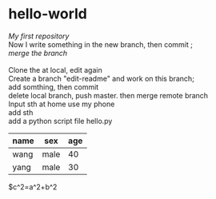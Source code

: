 # hello-world<br>
*My first repository*  
Now I write something in the new branch, then commit ;<br>
*merge the branch*<br>  
Clone the  at local, edit again<br>
Create a branch "edit-readme" and work on this branch;<br>
add somthing, then commit<br>
delete local branch, push master. then merge remote branch<br>
Input sth at home use my phone<br>
add sth<br>
add a python script file hello.py<br>


|name|sex|age|
|----|---|-|
|wang|male|40|
|yang|male|30|


$c^2=a^2+b^2

